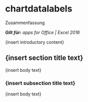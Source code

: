 
# chartdatalabels
Zusammenfassung

 _**Gilt für:** apps for Office | Excel 2016_

{insert introductory content}

## {insert section title text}

{insert body text}


### {insert subsection title text}

{insert body text}

